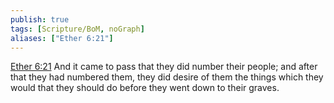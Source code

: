```yaml
---
publish: true
tags: [Scripture/BoM, noGraph]
aliases: ["Ether 6:21"]
---
```

[Ether 6:21](https://churchofjesuschrist.org/study/scriptures/bofm/ether/6?lang=eng&id=p21#p21) And it came to pass that they did number their people; and after that they had numbered them, they did desire of them the things which they would that they should do before they went down to their graves.
